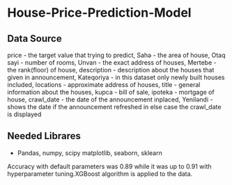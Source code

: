 # House-Price-Prediction-Model

Data Source
------
price - the target value that trying to predict, Sahə - the area of house, Otaq sayi - number of rooms, Unvan - the exact address of houses,
Mertebe - the rank(floor) of house, description - description about the houses that given in announcement, Kateqoriya - in this dataset
only newly built houses included, locations - approximate address of houses, title - general information about the houses,
kupca - bill of sale, ipoteka - mortgage of house, crawl_date - the date of the announcement inplaced,
Yeniləndi - shows the date if the announcement refreshed in else case the crawl_date is displayed


Needed Librares
------
* Pandas, numpy, scipy matplotlib, seaborn, sklearn

Accuracy with default parameters was 0.89 while it was up to 0.91 with hyperparameter tuning.XGBoost algorithm is applied to the data. 
